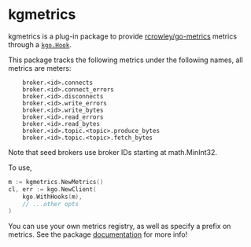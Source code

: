 kgmetrics
===

kgmetrics is a plug-in package to provide
[rcrowley/go-metrics](https://github.com/rcrowley/go-metrics) metrics through a
[`kgo.Hook`](https://pkg.go.dev/github.com/kellen-miller/franz-go/pkg/kgo#Hook).

This package tracks the following metrics under the following names, all
metrics are meters:

```
    broker.<id>.connects
    broker.<id>.connect_errors
    broker.<id>.disconnects
    broker.<id>.write_errors
    broker.<id>.write_bytes
    broker.<id>.read_errors
    broker.<id>.read_bytes
    broker.<id>.topic.<topic>.produce_bytes
    broker.<id>.topic.<topic>.fetch_bytes
```

Note that seed brokers use broker IDs starting at math.MinInt32.

To use,

```go
m := kgmetrics.NewMetrics()
cl, err := kgo.NewClient(
	kgo.WithHooks(m),
	// ...other opts
)
```

You can use your own metrics registry, as well as specify a prefix on metrics.
See the package [documentation](https://pkg.go.dev/github.com/kellen-miller/franz-go/plugin/kgmetrics) for more info!

